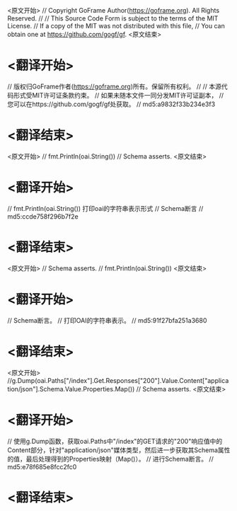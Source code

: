 
<原文开始>
// Copyright GoFrame Author(https://goframe.org). All Rights Reserved.
//
// This Source Code Form is subject to the terms of the MIT License.
// If a copy of the MIT was not distributed with this file,
// You can obtain one at https://github.com/gogf/gf.
<原文结束>

# <翻译开始>
// 版权归GoFrame作者(https://goframe.org)所有。保留所有权利。
//
// 本源代码形式受MIT许可证条款约束。
// 如果未随本文件一同分发MIT许可证副本，
// 您可以在https://github.com/gogf/gf处获取。
// md5:a9832f33b234e3f3
# <翻译结束>


<原文开始>
		// fmt.Println(oai.String())
		// Schema asserts.
<原文结束>

# <翻译开始>
// fmt.Println(oai.String()) 打印oai的字符串表示形式
// Schema断言
// md5:ccde758f296b7f2e
# <翻译结束>


<原文开始>
		// Schema asserts.
		// fmt.Println(oai.String())
<原文结束>

# <翻译开始>
// Schema断言。
// 打印OAI的字符串表示。
// md5:91f27bfa251a3680
# <翻译结束>


<原文开始>
		//g.Dump(oai.Paths["/index"].Get.Responses["200"].Value.Content["application/json"].Schema.Value.Properties.Map())
		// Schema asserts.
<原文结束>

# <翻译开始>
// 使用g.Dump函数，获取oai.Paths中"/index"的GET请求的"200"响应值中的Content部分，针对"application/json"媒体类型，然后进一步获取其Schema属性的值，最后处理得到的Properties映射（Map()）。
// 进行Schema断言。
// md5:e78f685e8fcc2fc0
# <翻译结束>

